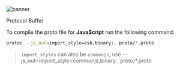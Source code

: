 ![banner](https://tiddi.kunalsin9h.com/yIbhCi5)

Protocol Buffer

To compile the proto file for **JavaScript** run the following command:

```bash
protoc --js_out=import_style=es6,binary:. proto/*.proto
```

> `import_styles` can also be `commonjs`, use --js_out=import_style=commonjs,binary:. proto/*.proto
